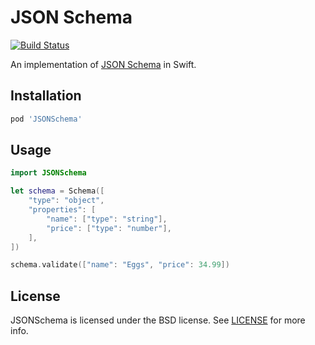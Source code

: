 # JSON Schema

[![Build Status](http://img.shields.io/travis/kylef/JSONSchema.swift/master.svg?style=flat)](https://travis-ci.org/kylef/JSONSchema.swift)

An implementation of [JSON Schema](http://json-schema.org/) in Swift.

## Installation

```ruby
pod 'JSONSchema'
```

## Usage

```swift
import JSONSchema

let schema = Schema([
    "type": "object",
    "properties": [
        "name": ["type": "string"],
        "price": ["type": "number"],
    ],
])

schema.validate(["name": "Eggs", "price": 34.99])
```

## License

JSONSchema is licensed under the BSD license. See [LICENSE](LICENSE) for more
info.

